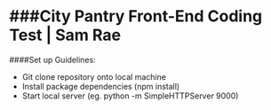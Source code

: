 ###City Pantry Front-End Coding Test | Sam Rae
========================

####Set up Guidelines:

* Git clone repository onto local machine 
* Install package dependencies (npm install)
* Start local server (eg. python -m SimpleHTTPServer 9000)





